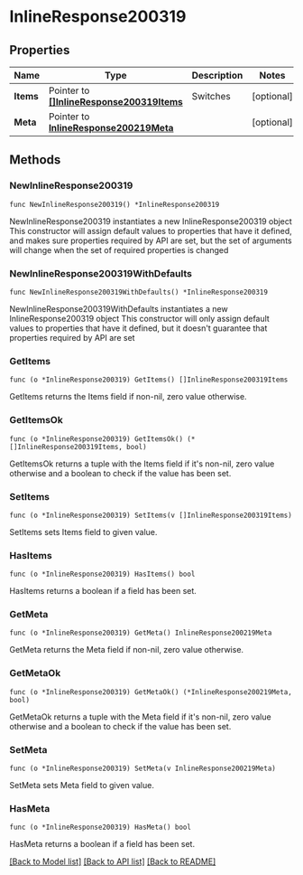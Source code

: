 # InlineResponse200319

## Properties

Name | Type | Description | Notes
------------ | ------------- | ------------- | -------------
**Items** | Pointer to [**[]InlineResponse200319Items**](InlineResponse200319Items.md) | Switches | [optional] 
**Meta** | Pointer to [**InlineResponse200219Meta**](InlineResponse200219Meta.md) |  | [optional] 

## Methods

### NewInlineResponse200319

`func NewInlineResponse200319() *InlineResponse200319`

NewInlineResponse200319 instantiates a new InlineResponse200319 object
This constructor will assign default values to properties that have it defined,
and makes sure properties required by API are set, but the set of arguments
will change when the set of required properties is changed

### NewInlineResponse200319WithDefaults

`func NewInlineResponse200319WithDefaults() *InlineResponse200319`

NewInlineResponse200319WithDefaults instantiates a new InlineResponse200319 object
This constructor will only assign default values to properties that have it defined,
but it doesn't guarantee that properties required by API are set

### GetItems

`func (o *InlineResponse200319) GetItems() []InlineResponse200319Items`

GetItems returns the Items field if non-nil, zero value otherwise.

### GetItemsOk

`func (o *InlineResponse200319) GetItemsOk() (*[]InlineResponse200319Items, bool)`

GetItemsOk returns a tuple with the Items field if it's non-nil, zero value otherwise
and a boolean to check if the value has been set.

### SetItems

`func (o *InlineResponse200319) SetItems(v []InlineResponse200319Items)`

SetItems sets Items field to given value.

### HasItems

`func (o *InlineResponse200319) HasItems() bool`

HasItems returns a boolean if a field has been set.

### GetMeta

`func (o *InlineResponse200319) GetMeta() InlineResponse200219Meta`

GetMeta returns the Meta field if non-nil, zero value otherwise.

### GetMetaOk

`func (o *InlineResponse200319) GetMetaOk() (*InlineResponse200219Meta, bool)`

GetMetaOk returns a tuple with the Meta field if it's non-nil, zero value otherwise
and a boolean to check if the value has been set.

### SetMeta

`func (o *InlineResponse200319) SetMeta(v InlineResponse200219Meta)`

SetMeta sets Meta field to given value.

### HasMeta

`func (o *InlineResponse200319) HasMeta() bool`

HasMeta returns a boolean if a field has been set.


[[Back to Model list]](../README.md#documentation-for-models) [[Back to API list]](../README.md#documentation-for-api-endpoints) [[Back to README]](../README.md)


